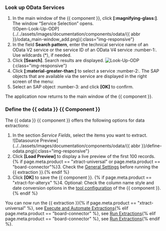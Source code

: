 
### Look up OData Services

1. In the main window of the {{ component }}, click **[:magnifying-glass:]**. The window “Service Selection” opens.<br>
![Open-Look-Up-ODP](../../assets/images/documentation/components/odata/{{ abbr }}/odata_main-window_add.png){:class="img-responsive"}	
2. In the field **Search pattern**, enter the technical service name of an OData V2 service or the service ID of an OData V4 service :number-1:. 
Use wildcards (*), if needed.<br>
3. Click **[Search]**. Search results are displayed.
![Look-Up-ODP](../../assets/images/documentation/components/odata/odata-lookup.png){:class="img-responsive"}	
4. Click **[:material-greater-than:]** to select a service :number-2:. 
The SAP objects that are available via the service are displayed in the right screen of the menu:
5. Select an SAP object :number-3: and click **[OK]** to confirm.

The application now returns to the main window of the {{ component }}.


### Define the {{ odata }} {{ Component }}

The {{ odata }} {{ component }} offers the following options for data extractions:

1. In the section *Service Fields*, select the items you want to extract.<br>
![Datasource Preview](../../assets/images/documentation/components/odata/{{ abbr }}/define-odata.png){:class="img-responsive"}
2. Click **[Load Preview]** to display a live preview of the first 100 records.
{% if page.meta.product == "xtract-universal" or page.meta.product == "board-connector"%}3. Check the [General Settings](general-settings.md) before running the {{ extraction }}.{% endif %}
3. Click **[OK]** to save the {{ component }}.
{% if page.meta.product == "xtract-for-alteryx" %}4. Optional: Check the column name style and date conversion options in the [tool configuration](tool-configuration.md) of the {{ component }}. {% endif %}


You can now run the {{ extraction }}{% if page.meta.product == "xtract-universal" %}, see [Execute and Automate Extractions](../execute-and-automate/index.md){% elif page.meta.product == "board-connector" %}, see [Run Extractions](../run-extractions.md){% elif page.meta.product == "board-connector" %}, see [Run Extractions](../run-extractions.md){% endif %}.

